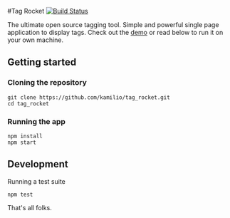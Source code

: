 #Tag Rocket [![Build Status](https://travis-ci.org/kamilio/tag_rocket.svg?branch=master)](https://travis-ci.org/kamilio/tag_rocket)

The ultimate open source tagging tool. Simple and powerful single page application to display tags. Check out the [demo](http://tag-rocket.herokuapp.com/) or read below to run it on your own machine.

## Getting started

### Cloning the repository

```
git clone https://github.com/kamilio/tag_rocket.git
cd tag_rocket
```

### Running the app 

```
npm install
npm start
```

## Development

Running a test suite

```
npm test
```

That's all folks.